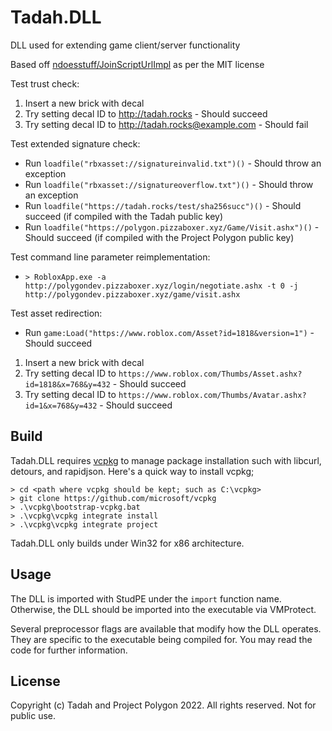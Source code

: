# Tadah.DLL
DLL used for extending game client/server functionality 

Based off [ndoesstuff/JoinScriptUrlImpl](https://github.com/ndoesstuff/JoinScriptUrlImpl) as per the MIT license

Test trust check:  
1. Insert a new brick with decal  
2. Try setting decal ID to http://tadah.rocks - Should succeed  
3. Try setting decal ID to http://tadah.rocks@example.com - Should fail  

Test extended signature check:  
- Run `loadfile("rbxasset://signatureinvalid.txt")()` - Should throw an exception  
- Run `loadfile("rbxasset://signatureoverflow.txt")()` - Should throw an exception  
- Run `loadfile("https://tadah.rocks/test/sha256succ")()` - Should succeed (if compiled with the Tadah public key)
- Run `loadfile("https://polygon.pizzaboxer.xyz/Game/Visit.ashx")()` - Should succeed (if compiled with the Project Polygon public key)

Test command line parameter reimplementation:  
- `> RobloxApp.exe -a http://polygondev.pizzaboxer.xyz/login/negotiate.ashx -t 0 -j http://polygondev.pizzaboxer.xyz/game/visit.ashx`

Test asset redirection:
- Run `game:Load("https://www.roblox.com/Asset?id=1818&version=1")` - Should succeed
1. Insert a new brick with decal  
2. Try setting decal ID to `https://www.roblox.com/Thumbs/Asset.ashx?id=1818&x=768&y=432` - Should succeed  
3. Try setting decal ID to `https://www.roblox.com/Thumbs/Avatar.ashx?id=1&x=768&y=432` - Should succeed  

## Build
Tadah.DLL requires [vcpkg](https://github.com/microsoft/vcpkg) to manage package installation such with libcurl, detours, and rapidjson. Here's a quick way to install vcpkg;

```
> cd <path where vcpkg should be kept; such as C:\vcpkg>
> git clone https://github.com/microsoft/vcpkg
> .\vcpkg\bootstrap-vcpkg.bat
> .\vcpkg\vcpkg integrate install
> .\vcpkg\vcpkg integrate project
```

Tadah.DLL only builds under Win32 for x86 architecture.

## Usage
The DLL is imported with StudPE under the `import` function name. Otherwise, the DLL should be imported into the executable via VMProtect.

Several preprocessor flags are available that modify how the DLL operates. They are specific to the executable being compiled for. You may read the code for further information.

## License
Copyright (c) Tadah and Project Polygon 2022. All rights reserved. Not for public use.
